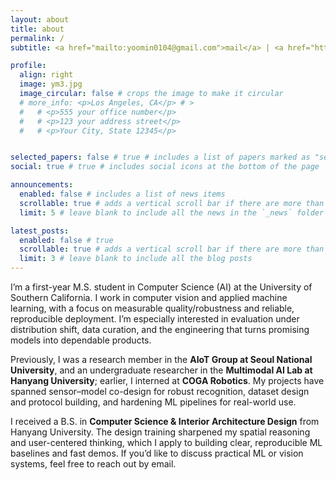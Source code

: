 ```yaml
---
layout: about
title: about
permalink: /
subtitle: <a href="mailto:yoomin0104@gmail.com">mail</a> | <a href="https://github.com/yoominlee">GitHub</a> | <a href="https://www.linkedin.com/in/yoominlee1">linkedin</a> # <a href='#'>Affiliations</a>. Address. Contacts. Motto. Etc.

profile:
  align: right
  image: ym3.jpg
  image_circular: false # crops the image to make it circular
  # more_info: <p>Los Angeles, CA</p> # >
  #   # <p>555 your office number</p>
  #   # <p>123 your address street</p>
  #   # <p>Your City, State 12345</p>  


selected_papers: false # true # includes a list of papers marked as "selected={true}"
social: true # true # includes social icons at the bottom of the page

announcements:
  enabled: false # includes a list of news items
  scrollable: true # adds a vertical scroll bar if there are more than 3 news items
  limit: 5 # leave blank to include all the news in the `_news` folder

latest_posts:
  enabled: false # true
  scrollable: true # adds a vertical scroll bar if there are more than 3 new posts items
  limit: 3 # leave blank to include all the blog posts
---
```


I’m a first-year M.S. student in Computer Science (AI) at the University of Southern California. I work in computer vision and applied machine learning, with a focus on measurable quality/robustness and reliable, reproducible deployment. I’m especially interested in evaluation under distribution shift, data curation, and the engineering that turns promising models into dependable products.

Previously, I was a research member in the **AIoT Group at Seoul National University**, and an undergraduate researcher in the **Multimodal AI Lab at Hanyang University**; earlier, I interned at **COGA Robotics**. My projects have spanned sensor–model co-design for robust recognition, dataset design and protocol building, and hardening ML pipelines for real-world use.

I received a B.S. in **Computer Science & Interior Architecture Design** from Hanyang University. The design training sharpened my spatial reasoning and user-centered thinking, which I apply to building clear, reproducible ML baselines and fast demos.
If you’d like to discuss practical ML or vision systems, feel free to reach out by email.






<!-- I’m **Yoomin Lee**, an MS in Computer Science who enjoys the unglamorous—but critical—work of turning promising models into **reliable, reproducible products**. My work sits across **applied ML, IR/NLP**, and **systems for ML**: building and evaluating RAG/search pipelines, instrumenting latency–quality trade-offs, and insisting on clear metrics, ablations, and regression-safe rollouts. I prefer simple designs that scale, disciplined experiment tracking, and baselines you can re-run without surprises. Lately I’ve been developing a domain-specific retrieval system with tight offline/online evaluation parity and strengthening an ML pipeline with explicit feature definitions, drift monitoring, and CI for metrics. I’m comfortable across Python, PyTorch/sklearn, FAISS/Elasticsearch, and MLflow/W&B—with Docker and GitHub Actions to keep the edges clean. If you care about measurable progress in applied ML, let’s talk. -->















<!-- I’m **Yoomin Lee**, an **MS in Computer Science** student who cares about turning ideas into **measurable, reproducible systems**. My work sits at the intersection of **applied ML**, **information retrieval/NLP**, and **systems for ML**—the unglamorous but critical path from a promising model to a reliable product.

**What I work on**
- Building and evaluating **RAG / search** pipelines (hybrid retrieval, reranking, latency–quality trade-offs)
- **Applied ML** from data prep to deployment (clear metrics, ablations, and regression-safe rollouts)
- **MLOps & experimentation** (versioned datasets, tracked runs, reproducible baselines)
- Fast, usable **demos** to shorten feedback loops

**Principles**
- Ship small, measure honestly, document decisions.
- Prefer simplicity that scales over complexity that dazzles.
- Reproduce first; optimize second.

**Recently**
- Prototyping a domain-specific retrieval system with offline/online eval parity  
- Hardening an ML pipeline (feature definitions, drift checks, CI for metrics)

**Background**
- CS foundation with strong hands-on engineering: Python, PyTorch/sklearn, FAISS/Elasticsearch, Pandas/Polars  
- Tooling: MLflow / W&B, Docker, GitHub Actions, Jekyll/JS for simple product surfaces

If you want to discuss applied problems, benchmarks that matter, or practical ML systems, **feel free to reach out by email**. -->















<!-- 
Hi! I’m **Yoomin Lee**, an **MS in Computer Science** student focused on turning data and models into real product impact. I enjoy closing the gap between research and engineering—designing systems that are measurable, reproducible, and ship-ready.

**Focus areas**
- **Applied ML & AI**: modeling, evaluation, optimization, deployment (MLOps)
- **Information Retrieval / NLP**: embedding & hybrid search, reranking, QA
- **Systems for ML**: performance tuning, pipelines, and experiment reproducibility
- **Fast demos**: usable frontends for quick feedback loops

**What I’m working on**
- *[One-line project]* e.g., “RAG pipeline for domain-specific search: better retrieval + lower latency/cost”
- *[Course/Lab/Collab]* e.g., “Feature store + offline/online evaluation for user behavior prediction”

> See **[Projects](/projects/)** and **[Blog](/blog/)** for details and write-ups.

**Tech**
- **Python** (PyTorch, scikit-learn), **IR** (FAISS/Elasticsearch)
- **MLOps** (W&B / MLflow / DVC), **Data** (Pandas/Polars)
- **Dev** (Jekyll, JS, Docker, GitHub Actions)

I like to **ship quickly → test hypotheses → tune for cost & performance**, with strong documentation and reproducibility.

**Goals**
- Build ML systems that deliver value to real users, combining **papers + production**
- Collaborate with labs/industry on clear, data-driven problem statements

_Open to research collaborations, internships, and roles where success criteria are defined and measurable._
 -->














<!-- Write your biography here. Tell the world about yourself. Link to your favorite [subreddit](http://reddit.com). You can put a picture in, too. The code is already in, just name your picture `prof_pic.jpg` and put it in the `img/` folder.

Put your address / P.O. box / other info right below your picture. You can also disable any of these elements by editing `profile` property of the YAML header of your `_pages/about.md`. Edit `_bibliography/papers.bib` and Jekyll will render your [publications page](/al-folio/publications/) automatically.

Link to your social media connections, too. This theme is set up to use [Font Awesome icons](https://fontawesome.com/) and [Academicons](https://jpswalsh.github.io/academicons/), like the ones below. Add your Facebook, Twitter, LinkedIn, Google Scholar, or just disable all of them. -->
